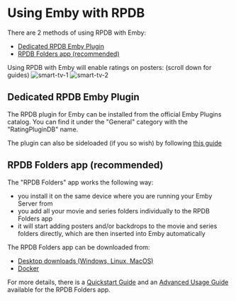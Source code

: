 # Using Emby with RPDB

There are 2 methods of using RPDB with Emby:
- [Dedicated RPDB Emby Plugin](#dedicated-rpdb-plugin)
- [RPDB Folders app (recommended)](#rpdb-folders-app-recommended)

Using RPDB with Emby will enable ratings on posters: (scroll down for guides)
![smart-tv-1](https://github.com/jaruba/rpdb-help/assets/1777923/95684065-80e3-49d3-83ac-22e2c82f6c6c)
![smart-tv-2](https://github.com/jaruba/rpdb-help/assets/1777923/483fcfb5-de38-4fb7-8b4f-27595f2970f3)


## Dedicated RPDB Emby Plugin

The RPDB plugin for Emby can be installed from the official Emby Plugins catalog. You can find it under the "General" category with the "RatingPluginDB" name.

The plugin can also be sideloaded (if you so wish) by following [this guide](https://github.com/RatingPosterDB/RPDB-Emby-Plugin/blob/main/README.md)


## RPDB Folders app (recommended)

The "RPDB Folders" app works the following way:
- you install it on the same device where you are running your Emby Server from
- you add all your movie and series folders individually to the RPDB Folders app
- it will start adding posters and/or backdrops to the movie and series folders directly, which are then inserted into Emby automatically

The RPDB Folders app can be downloaded from:
- [Desktop downloads (Windows, Linux, MacOS)](https://github.com/RatingPosterDB/rpdb-folders/releases)
- [Docker](https://github.com/RatingPosterDB/rpdb-folders-docker/blob/main/README.md)

For more details, there is a [Quickstart Guide](https://github.com/RatingPosterDB/rpdb-folders/wiki/Quick-Start-Guide) and an [Advanced Usage Guide](https://github.com/RatingPosterDB/rpdb-folders/wiki/Advanced-Usage) available for the RPDB Folders app.
